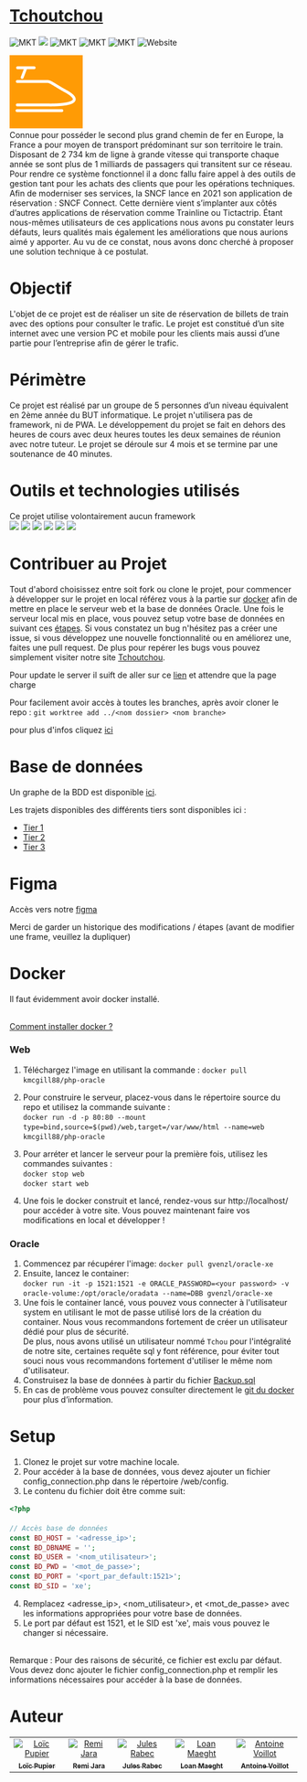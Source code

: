 # [Tchoutchou](http://tchoutchou.ovh)

![MKT](https://img.shields.io/badge/license-MIT_License-red.svg)
<img src="https://img.shields.io/badge/license-Creative%20Commons-red">
![MKT](https://img.shields.io/badge/version-v1.0.0-blue.svg)
![MKT](https://img.shields.io/badge/languages-PHP_JS_HTML_CSS-orange.svg)
![MKT](https://img.shields.io/badge/platform-Web-1ightgrey.svg)
![Website](https://img.shields.io/website?down_color=lightgrey&down_message=offline&up_color=blue&up_message=online&url=http%3A%2F%2Ftchoutchou.ovh)

<img src="web/assets/images/fav.png"><br>
Connue pour posséder le second plus grand chemin de fer en Europe, la France a pour moyen de transport prédominant sur son territoire le train. Disposant de 2 734 km de ligne à grande vitesse qui transporte chaque année se sont plus de 1 milliards de passagers qui transitent sur ce réseau. Pour rendre ce système fonctionnel il a donc fallu faire appel à des outils de gestion tant pour les achats des clients que pour les opérations techniques.
Afin de moderniser ses services, la SNCF lance en 2021 son application de réservation : SNCF Connect. Cette dernière vient s’implanter aux côtés d’autres applications de réservation comme Trainline ou Tictactrip.
Étant nous-mêmes utilisateurs de ces applications nous avons pu constater leurs défauts, leurs qualités mais également les améliorations que nous aurions aimé y apporter. Au vu de ce constat, nous avons donc cherché à proposer une solution technique à ce postulat.

# Objectif

L'objet de ce projet est de réaliser un site de réservation de billets de train avec des options pour consulter le trafic. Le projet est constitué d’un site internet avec une version PC et mobile pour les clients mais aussi d’une partie pour l’entreprise afin de gérer le trafic.

# Périmètre

Ce projet est réalisé par un groupe de 5 personnes d’un niveau équivalent en 2ème année du BUT informatique. Le projet n'utilisera pas de framework, ni de PWA. Le développement du projet se fait en dehors des heures de cours avec deux heures toutes les deux semaines de réunion avec notre tuteur. Le projet se déroule sur 4 mois et se termine par une soutenance de 40 minutes.

# Outils et technologies utilisés
Ce projet utilise volontairement aucun framework <br>
<img src="https://img.shields.io/badge/JavaScript-323330?style=for-the-badge&logo=javascript&logoColor=F7DF1E"/>
<img src="https://img.shields.io/badge/html5-%23E34F26.svg?style=for-the-badge&logo=html5&logoColor=white"/>
<img src="https://img.shields.io/badge/css3-%231572B6.svg?style=for-the-badge&logo=css3&logoColor=white"/>
<img src="https://img.shields.io/badge/PHP-%23800080?style=for-the-badge&logo=php&logoColor=white"/>
<img src="https://img.shields.io/badge/SQL-%23ff0000?style=for-the-badge&logo=oracle&logoColor=white"/>
<img src="https://img.shields.io/badge/Docker-%230db7ed?style=for-the-badge&logo=docker&logoColor=white"/>




# Contribuer au Projet

Tout d'abord choisissez entre soit fork ou clone le projet, pour commencer à développer sur le projet en local référez vous à la partie sur <a href="#docker">docker</a> afin de mettre en place le serveur web et la base de données Oracle. Une fois le serveur local mis en place, vous pouvez setup votre base de données en suivant ces <a href="#setup">étapes</a>. Si vous constatez un bug n'hésitez pas a créer une issue, si vous développez une nouvelle fonctionnalité ou en améliorez une, faites une pull request. De plus pour repérer les bugs vous pouvez simplement visiter notre site <a href="http://tchoutchou.ovh">Tchoutchou</a>.

Pour update le server il suift de aller sur ce <a href="http://82.65.238.70:5569/">lien</a> et attendre que la page charge

Pour facilement avoir accès à toutes les branches,
après avoir cloner le repo :
`git worktree add ../<nom dossier> <nom branche>  `

pour plus d'infos cliquez <a href="https://morgan.cugerone.com/blog/how-to-use-git-worktree-and-in-a-clean-way/">ici</a>

# Base de données

Un graphe de la BDD est disponible <a href="https://forge.univ-lyon1.fr/p2103642/sae-sncf/-/raw/main/doc/schemaDB.pdf">ici</a>.

Les trajets disponibles des différents tiers sont disponibles ici :

- <a href="https://forge.univ-lyon1.fr/p2103642/sae-sncf/-/raw/main/doc/carte1.svg">Tier 1</a>
- <a href="https://forge.univ-lyon1.fr/p2103642/sae-sncf/-/raw/main/doc/carte2.svg">Tier 2</a>
- <a href="https://forge.univ-lyon1.fr/p2103642/sae-sncf/-/raw/main/doc/carte3.svg">Tier 3</a>


# Figma

Accès vers notre <a href="https://www.figma.com/file/JoDxjyH653MXO4MKjn987D/SNCF?node-id=10%3A10">figma</a>

Merci de garder un historique des modifications / étapes (avant de modifier une frame, veuillez la dupliquer)

# Docker

Il faut évidemment avoir docker installé.

</br><a href="https://docs.docker.com/engine/install/">Comment installer docker ?</a>


### Web

1. Téléchargez l'image en utilisant la commande : `docker pull kmcgill88/php-oracle`

2. Pour construire le serveur, placez-vous dans le répertoire source du repo et utilisez la commande suivante :</br>
`docker run -d -p 80:80 --mount type=bind,source=$(pwd)/web,target=/var/www/html --name=web kmcgill88/php-oracle`

3. Pour arréter et lancer le serveur pour la première fois, utilisez les commandes suivantes :</br>
`docker stop web`</br>
`docker start web`

4. Une fois le docker construit et lancé, rendez-vous sur http://localhost/ pour accéder à votre site. Vous pouvez maintenant faire vos modifications en local et développer !



### Oracle

1. Commencez par récupérer l'image: `docker pull gvenzl/oracle-xe`
2. Ensuite, lancez le container: </br>
`docker run -it -p 1521:1521 -e ORACLE_PASSWORD=<your password> -v oracle-volume:/opt/oracle/oradata --name=DBB gvenzl/oracle-xe`
3. Une fois le container lancé, vous pouvez vous connecter à l'utilisateur system en utilisant le mot de passe utilisé lors de la création du container. Nous vous recommandons fortement de créer un utilisateur dédié pour plus de sécurité. </br>De plus, nous avons utilisé un utilisateur nommé `Tchou` pour l'intégralité de notre site, certaines requête sql y font référence, pour éviter tout souci nous vous recommandons fortement d'utiliser le même nom d'utilisateur.
4. Construisez la base de données à partir du fichier <a href="db/Backup.sql">Backup.sql</a>
5. En cas de problème vous pouvez consulter directement le <a href="https://github.com/gvenzl/oci-oracle-xe">git du docker</a> pour plus d’information.


# Setup


1. Clonez le projet sur votre machine locale.
2. Pour accéder à la base de données, vous devez ajouter un fichier config_connection.php dans le répertoire /web/config.
3. Le contenu du fichier doit être comme suit:
```PHP
<?php

// Accès base de données
const BD_HOST = '<adresse_ip>';
const BD_DBNAME = '';
const BD_USER = '<nom_utilisateur>';
const BD_PWD = '<mot_de_passe>';
const BD_PORT = '<port_par_default:1521>'; 
const BD_SID = 'xe';
```

4. Remplacez <adresse_ip>, <nom_utilisateur>, et <mot_de_passe> avec les informations appropriées pour votre base de données.
5. Le port par défaut est 1521, et le SID est 'xe', mais vous pouvez le changer si nécessaire.

</br>
Remarque : Pour des raisons de sécurité, ce fichier est exclu par défaut. Vous devez donc ajouter le fichier config_connection.php et remplir les informations nécessaires pour accéder à la base de données.

# Auteur

<table>
  <tbody>
    <tr>
      <td align="center"><a href="https://github.com/Niskko"><img src="https://avatars.githubusercontent.com/u/53410604?v=4" width="100px;" alt="Loïc Pupier"/><br /><sub><b>Loïc Pupier</b></sub></a></td>
      <td align="center"><a href="https://github.com/icepick4"><img src="https://avatars.githubusercontent.com/u/82316285?v=4" width="100px;" alt="Remi Jara"/><br /><sub><b>Remi Jara</b></sub></a></td>
      <td align="center"><a href="https://github.com/Larcherbc"><img src="https://avatars.githubusercontent.com/u/65121325?v=4" width="100px;" alt="Jules Rabec"/><br /><sub><b>Jules Rabec</b></sub></a></td>
      <td align="center"><a href="https://github.com/Qypol342"><img src="https://avatars.githubusercontent.com/u/37497007?v=4" width="100px;" alt="Loan Maeght"/><br /><sub><b>Loan Maeght</b></sub></a></td>
      <td align="center"><a href="https://github.com/Psykoxen"><img src="https://avatars.githubusercontent.com/u/58462517?v=4" width="100px;" alt="Antoine Voillot"/><br /><sub><b>Antoine Voillot</b></sub></a></td>
    </tr>
  </tbody>
